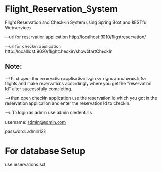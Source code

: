 # Flight_Reservation_System
Flight Reservation and Check-in System using Spring Boot and RESTful Webservices


--url for reservation application
http://localhost:9010/flightreservation/


--url for checkin application
http://localhost:9020/flightcheckin/showStartCheckIn

## Note: 
-->First open the reservation application login or signup and search for flights and make reservations accordingly where you get the "reservation Id" after successfully completing.

-->then open checkin application use the reservation Id which you got in the reservation application and enter the reservation Id to checkIn.

--> To login as admin use admin credentials

username:  admin@admin.com

password:  admin123


# For database Setup
use reservations.sql


